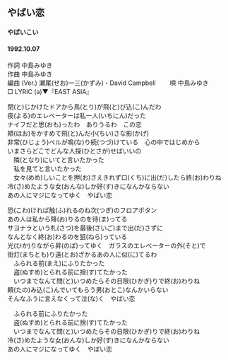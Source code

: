 ## やばい恋
#### やばいこい
####  1992.10.07 


作詞     中島みゆき  
作曲      中島みゆき  
編曲 (Ver.) 瀬尾(せお)一三(かずみ)・David Campbell　　 
唄     中島みゆき   
□ LYRIC (a)▼『EAST ASIA』   
  
  
閉(と)じかけたドアから鳥(とり)が飛(と)び込(こ)んだわ  
夜(よる)のエレベーターは私一人(いちにん)だった  
ナイフだと思(おも)ったわ　ありうるわ　この恋  
頬(ほお)をかすめて飛(と)んだ小(ちい)さな影(かげ)  
非常(ひじょう)ベルが鳴(な)り続(つづ)けている　心の中ではじめから  
いまさらどこでどんな人探(ひとさが)せばいいの  
　隣(となり)にいてと言いたかった  
　私を見てと言いたかった  
　女々(めめ)しいことを押(お)さえきれず口(くち)に出(だ)したら終(お)わりね  
冷(さ)めたような女(おんな)しか好(す)きになんかならない  
あの人にマジになってゆく　やばい恋  
  
恐(こわ)ければ触(ふ)れるのね次(つぎ)のフロアボタン  
あの人は私から降(お)りるのを待(ま)ってる  
サヨナラという札(さつ)を最後(さいご)まで出(だ)さずに  
なんとなく終(お)わるのを狙(ねら)っている  
光(ひか)りながら昇(のば)ってゆく　ガラスのエレベーターの外(そと)で  
街灯(まちとも)り遠(とお)ざかるあの人に似(に)てるわ  
　ふられる前(まえ)にふりたかった  
　盗(ぬすめ)とられる前に捨(す)てたかった  
　いつまでなんて問(と)いつめたらその日限(ひかぎ)りで終(お)わりね  
頼(たの)み込(こ)んでいてもらう男(おとこ)なんかいらない  
そんなふうに言えなくって泣(な)く　やばい恋  
  
　ふられる前にふりたかった  
　盗(ぬすめ)とられる前に捨(す)てたかった  
　いつまでなんて問(と)いつめたらその日限(ひかぎ)りで終(お)わりね  
冷(さ)めたような女(おんな)しか好(す)きになんかならない  
あの人にマジになってゆく　やばい恋  